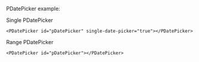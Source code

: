 PDatePicker example:

Single PDatePicker

```vue
<PDatePicker id="pDatePicker" single-date-picker="true"></PDatePicker>
```

Range PDatePicker

```vue
<PDatePicker id="pDatePicker"></PDatePicker>
```
